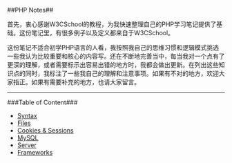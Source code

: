 ##PHP Notes##

首先，衷心感谢W3CSchool的教程，为我快速整理自己的PHP学习笔记提供了基础。这份笔记里，有很多例子以及定义都来自于W3CSchool。

这份笔记不适合初学PHP语言的人看，我按照我自己的思维习惯和逻辑模式挑选一些我认为比较重要和核心的内容写。还在不断地完善当中，每当我对一个点有了更深的理解，或者需要标示出容易出错的地方时，我都会做出更新。在列出这些知识点的同时，我标注了一些我自己的理解和注意事项。如果有不对的地方，欢迎大家指正。如果有需要补充的地方，也请大家留言。

***
###Table of Content###
- [Syntax](https://github.com/yutong91/Learning_Notes/blob/master/PHP/php_syntax.md)
- [Files](https://github.com/yutong91/Learning_Notes/blob/master/PHP/php_files.md)
- [Cookies & Sessions](https://github.com/yutong91/Learning_Notes/blob/master/PHP/php_cookies_%26_sessions.md)
- [MySQL](https://github.com/yutong91/Learning_Notes/blob/master/PHP/php_mysql.md)
- [Server](https://github.com/yutong91/Learning_Notes/blob/master/PHP/php_server_information.md)
- [Frameworks](https://github.com/yutong91/Learning_Notes/blob/master/PHP/php_framework.md)
